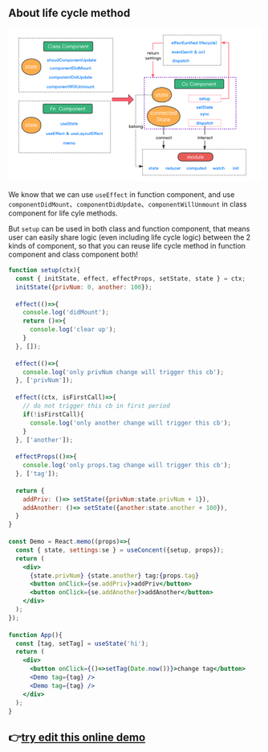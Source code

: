 
## About life cycle method

![](https://raw.githubusercontent.com/fantasticsoul/assets/master/article-img/rmc-comparison/cc-unified-lifecycle-en.png)

We know that we can use `useEffect` in function component, and use `componentDidMount`、`componentDidUpdate`、`componentWillUnmount` in class component for life cyle methods.

But `setup` can be used in both class and function component, that means user can easily share logic (even including life cycle logic) between the 2 kinds of component, so that you can reuse life cycle method in function component and class component both!

```jsx
function setup(ctx){
  const { initState, effect, effectProps, setState, state } = ctx;
  initState({privNum: 0, another: 100});

  effect(()=>{
    console.log('didMount');
    return ()=>{
      console.log('clear up');
    }
  }, []);

  effect(()=>{
    console.log('only privNum change will trigger this cb');
  }, ['privNum']);

  effect((ctx, isFirstCall)=>{
    // do not trigger this cb in first period
    if(!isFirstCall){
      console.log('only another change will trigger this cb');
    }
  }, ['another']);

  effectProps(()=>{
    console.log('only props.tag change will trigger this cb');
  }, ['tag']);

  return {
    addPriv: ()=> setState({privNum:state.privNum + 1}),
    addAnother: ()=> setState({another:state.another + 100}),
  }
} 

const Demo = React.memo((props)=>{
  const { state, settings:se } = useConcent({setup, props});
  return (
    <div>
      {state.privNum} {state.another} tag:{props.tag}
      <button onClick={se.addPriv}>addPriv</button>
      <button onClick={se.addAnother}>addAnother</button>
    </div>
  );
});

function App(){
  const [tag, setTag] = useState('hi');
  return (
    <div>
      <button onClick={()=>setTag(Date.now())}>change tag</button>
      <Demo tag={tag} />
      <Demo tag={tag} />
    </div>
  );
}
```

## 👉[try edit this online demo](https://codesandbox.io/s/life-cycle-method-im9iq)
